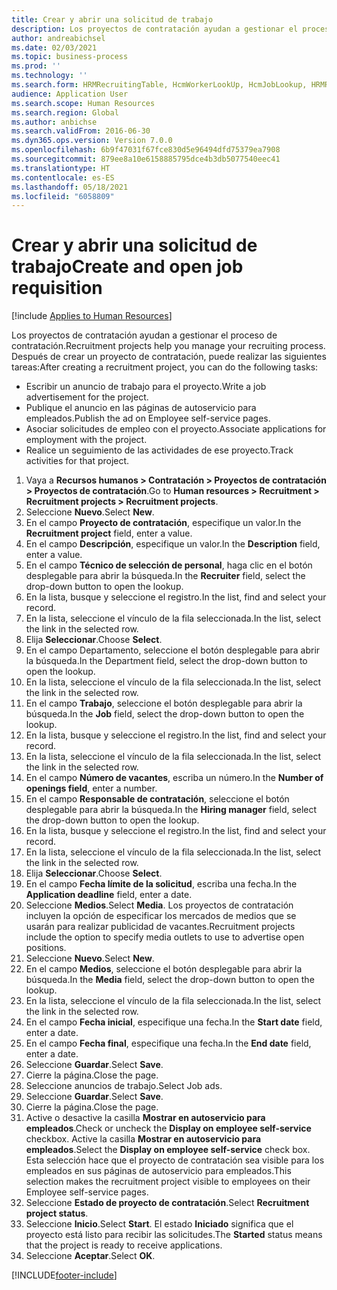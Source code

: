 ```yaml
---
title: Crear y abrir una solicitud de trabajo
description: Los proyectos de contratación ayudan a gestionar el proceso de contratación.
author: andreabichsel
ms.date: 02/03/2021
ms.topic: business-process
ms.prod: ''
ms.technology: ''
ms.search.form: HRMRecruitingTable, HcmWorkerLookUp, HcmJobLookup, HRMRecruitingMedia, HRMRecruitingJobAd, HcmPersonnelManagementWorkspace
audience: Application User
ms.search.scope: Human Resources
ms.search.region: Global
ms.author: anbichse
ms.search.validFrom: 2016-06-30
ms.dyn365.ops.version: Version 7.0.0
ms.openlocfilehash: 6b9f47031f67fce830d5e96494dfd75379ea7908
ms.sourcegitcommit: 879ee8a10e6158885795dce4b3db5077540eec41
ms.translationtype: HT
ms.contentlocale: es-ES
ms.lasthandoff: 05/18/2021
ms.locfileid: "6058809"
---
```

# <a name="create-and-open-job-requisition"></a><span data-ttu-id="59c52-103">Crear y abrir una solicitud de trabajo</span><span class="sxs-lookup"><span data-stu-id="59c52-103">Create and open job requisition</span></span>

[!include [Applies to Human Resources](../includes/applies-to-hr.md)]

<span data-ttu-id="59c52-104">Los proyectos de contratación ayudan a gestionar el proceso de contratación.</span><span class="sxs-lookup"><span data-stu-id="59c52-104">Recruitment projects help you manage your recruiting process.</span></span> <span data-ttu-id="59c52-105">Después de crear un proyecto de contratación, puede realizar las siguientes tareas:</span><span class="sxs-lookup"><span data-stu-id="59c52-105">After creating a recruitment project, you can do the following tasks:</span></span>

- <span data-ttu-id="59c52-106">Escribir un anuncio de trabajo para el proyecto.</span><span class="sxs-lookup"><span data-stu-id="59c52-106">Write a job advertisement for the project.</span></span>
- <span data-ttu-id="59c52-107">Publique el anuncio en las páginas de autoservicio para empleados.</span><span class="sxs-lookup"><span data-stu-id="59c52-107">Publish the ad on Employee self-service pages.</span></span>
- <span data-ttu-id="59c52-108">Asociar solicitudes de empleo con el proyecto.</span><span class="sxs-lookup"><span data-stu-id="59c52-108">Associate applications for employment with the project.</span></span>
- <span data-ttu-id="59c52-109">Realice un seguimiento de las actividades de ese proyecto.</span><span class="sxs-lookup"><span data-stu-id="59c52-109">Track activities for that project.</span></span> 

1. <span data-ttu-id="59c52-110">Vaya a **Recursos humanos > Contratación > Proyectos de contratación > Proyectos de contratación**.</span><span class="sxs-lookup"><span data-stu-id="59c52-110">Go to **Human resources > Recruitment > Recruitment projects > Recruitment projects**.</span></span>
2. <span data-ttu-id="59c52-111">Seleccione **Nuevo**.</span><span class="sxs-lookup"><span data-stu-id="59c52-111">Select **New**.</span></span>
3. <span data-ttu-id="59c52-112">En el campo **Proyecto de contratación**, especifique un valor.</span><span class="sxs-lookup"><span data-stu-id="59c52-112">In the **Recruitment project** field, enter a value.</span></span>
4. <span data-ttu-id="59c52-113">En el campo **Descripción**, especifique un valor.</span><span class="sxs-lookup"><span data-stu-id="59c52-113">In the **Description** field, enter a value.</span></span>
5. <span data-ttu-id="59c52-114">En el campo **Técnico de selección de personal**, haga clic en el botón desplegable para abrir la búsqueda.</span><span class="sxs-lookup"><span data-stu-id="59c52-114">In the **Recruiter** field, select the drop-down button to open the lookup.</span></span>
6. <span data-ttu-id="59c52-115">En la lista, busque y seleccione el registro.</span><span class="sxs-lookup"><span data-stu-id="59c52-115">In the list, find and select your record.</span></span>
7. <span data-ttu-id="59c52-116">En la lista, seleccione el vínculo de la fila seleccionada.</span><span class="sxs-lookup"><span data-stu-id="59c52-116">In the list, select the link in the selected row.</span></span>
8. <span data-ttu-id="59c52-117">Elija **Seleccionar**.</span><span class="sxs-lookup"><span data-stu-id="59c52-117">Choose **Select**.</span></span>
9. <span data-ttu-id="59c52-118">En el campo Departamento, seleccione el botón desplegable para abrir la búsqueda.</span><span class="sxs-lookup"><span data-stu-id="59c52-118">In the Department field, select the drop-down button to open the lookup.</span></span>
10. <span data-ttu-id="59c52-119">En la lista, seleccione el vínculo de la fila seleccionada.</span><span class="sxs-lookup"><span data-stu-id="59c52-119">In the list, select the link in the selected row.</span></span>
11. <span data-ttu-id="59c52-120">En el campo **Trabajo**, seleccione el botón desplegable para abrir la búsqueda.</span><span class="sxs-lookup"><span data-stu-id="59c52-120">In the **Job** field, select the drop-down button to open the lookup.</span></span>
12. <span data-ttu-id="59c52-121">En la lista, busque y seleccione el registro.</span><span class="sxs-lookup"><span data-stu-id="59c52-121">In the list, find and select your record.</span></span>
13. <span data-ttu-id="59c52-122">En la lista, seleccione el vínculo de la fila seleccionada.</span><span class="sxs-lookup"><span data-stu-id="59c52-122">In the list, select the link in the selected row.</span></span>
14. <span data-ttu-id="59c52-123">En el campo **Número de vacantes**, escriba un número.</span><span class="sxs-lookup"><span data-stu-id="59c52-123">In the **Number of openings field**, enter a number.</span></span>
15. <span data-ttu-id="59c52-124">En el campo **Responsable de contratación**, seleccione el botón desplegable para abrir la búsqueda.</span><span class="sxs-lookup"><span data-stu-id="59c52-124">In the **Hiring manager** field, select the drop-down button to open the lookup.</span></span>
16. <span data-ttu-id="59c52-125">En la lista, busque y seleccione el registro.</span><span class="sxs-lookup"><span data-stu-id="59c52-125">In the list, find and select your record.</span></span>
17. <span data-ttu-id="59c52-126">En la lista, seleccione el vínculo de la fila seleccionada.</span><span class="sxs-lookup"><span data-stu-id="59c52-126">In the list, select the link in the selected row.</span></span>
18. <span data-ttu-id="59c52-127">Elija **Seleccionar**.</span><span class="sxs-lookup"><span data-stu-id="59c52-127">Choose **Select**.</span></span>
19. <span data-ttu-id="59c52-128">En el campo **Fecha límite de la solicitud**, escriba una fecha.</span><span class="sxs-lookup"><span data-stu-id="59c52-128">In the **Application deadline** field, enter a date.</span></span>
20. <span data-ttu-id="59c52-129">Seleccione **Medios**.</span><span class="sxs-lookup"><span data-stu-id="59c52-129">Select **Media**.</span></span> <span data-ttu-id="59c52-130">Los proyectos de contratación incluyen la opción de especificar los mercados de medios que se usarán para realizar publicidad de vacantes.</span><span class="sxs-lookup"><span data-stu-id="59c52-130">Recruitment projects include the option to specify media outlets to use to advertise open positions.</span></span>  
21. <span data-ttu-id="59c52-131">Seleccione **Nuevo**.</span><span class="sxs-lookup"><span data-stu-id="59c52-131">Select **New**.</span></span>
22. <span data-ttu-id="59c52-132">En el campo **Medios**, seleccione el botón desplegable para abrir la búsqueda.</span><span class="sxs-lookup"><span data-stu-id="59c52-132">In the **Media** field, select the drop-down button to open the lookup.</span></span>
23. <span data-ttu-id="59c52-133">En la lista, seleccione el vínculo de la fila seleccionada.</span><span class="sxs-lookup"><span data-stu-id="59c52-133">In the list, select the link in the selected row.</span></span>
24. <span data-ttu-id="59c52-134">En el campo **Fecha inicial**, especifique una fecha.</span><span class="sxs-lookup"><span data-stu-id="59c52-134">In the **Start date** field, enter a date.</span></span>
25. <span data-ttu-id="59c52-135">En el campo **Fecha final**, especifique una fecha.</span><span class="sxs-lookup"><span data-stu-id="59c52-135">In the **End date** field, enter a date.</span></span>
26. <span data-ttu-id="59c52-136">Seleccione **Guardar**.</span><span class="sxs-lookup"><span data-stu-id="59c52-136">Select **Save**.</span></span>
27. <span data-ttu-id="59c52-137">Cierre la página.</span><span class="sxs-lookup"><span data-stu-id="59c52-137">Close the page.</span></span>
28. <span data-ttu-id="59c52-138">Seleccione anuncios de trabajo.</span><span class="sxs-lookup"><span data-stu-id="59c52-138">Select Job ads.</span></span>
29. <span data-ttu-id="59c52-139">Seleccione **Guardar**.</span><span class="sxs-lookup"><span data-stu-id="59c52-139">Select **Save**.</span></span>
30. <span data-ttu-id="59c52-140">Cierre la página.</span><span class="sxs-lookup"><span data-stu-id="59c52-140">Close the page.</span></span>
31. <span data-ttu-id="59c52-141">Active o desactive la casilla **Mostrar en autoservicio para empleados**.</span><span class="sxs-lookup"><span data-stu-id="59c52-141">Check or uncheck the **Display on employee self-service** checkbox.</span></span> <span data-ttu-id="59c52-142">Active la casilla **Mostrar en autoservicio para empleados**.</span><span class="sxs-lookup"><span data-stu-id="59c52-142">Select the **Display on employee self-service** check box.</span></span> <span data-ttu-id="59c52-143">Esta selección hace que el proyecto de contratación sea visible para los empleados en sus páginas de autoservicio para empleados.</span><span class="sxs-lookup"><span data-stu-id="59c52-143">This selection makes the recruitment project visible to employees on their Employee self-service pages.</span></span>
32. <span data-ttu-id="59c52-144">Seleccione **Estado de proyecto de contratación**.</span><span class="sxs-lookup"><span data-stu-id="59c52-144">Select **Recruitment project status**.</span></span>
33. <span data-ttu-id="59c52-145">Seleccione **Inicio**.</span><span class="sxs-lookup"><span data-stu-id="59c52-145">Select **Start**.</span></span> <span data-ttu-id="59c52-146">El estado **Iniciado** significa que el proyecto está listo para recibir las solicitudes.</span><span class="sxs-lookup"><span data-stu-id="59c52-146">The **Started** status means that the project is ready to receive applications.</span></span>  
34. <span data-ttu-id="59c52-147">Seleccione **Aceptar**.</span><span class="sxs-lookup"><span data-stu-id="59c52-147">Select **OK**.</span></span>

[!INCLUDE[footer-include](../includes/footer-banner.md)]